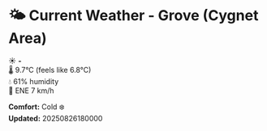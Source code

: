 # 🌤️ Current Weather - Grove (Cygnet Area)

☀️ **-**  
🌡️ 9.7°C (feels like 6.8°C)  
💧 61% humidity  
💨 ENE 7 km/h  

**Comfort:** Cold ❄️  
**Updated:** 20250826180000
